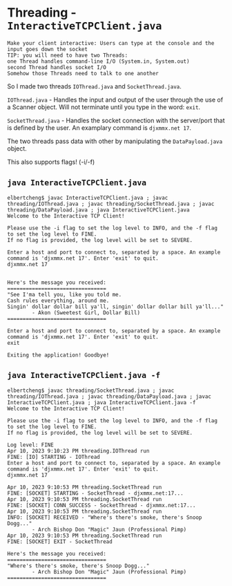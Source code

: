 <!-- space -->

# Threading - `InteractiveTCPClient.java`

    Make your client interactive: Users can type at the console and the input goes down the socket
    TIP: you will need to have two Threads:
    one Thread handles command-line I/O (System.in, System.out)
    second Thread handles socket I/O
    Somehow those Threads need to talk to one another

So I made two threads `IOThread.java` and `SocketThread.java`.

`IOThread.java` - Handles the input and output of the user through the use of a Scanner object. Will not terminate until you type in the word: `exit`.

`SocketThread.java` - Handles the socket connection with the server/port that is defined by the user. An examplary command is `djxmmx.net 17`.

The two threads pass data with other by manipulating the `DataPayload.java` object. 

This also supports flags! (-i/-f)

## `java InteractiveTCPClient.java`

    elbertcheng$ javac InteractiveTCPClient.java ; javac threading/IOThread.java ; javac threading/SocketThread.java ; javac threading/DataPayload.java ; java InteractiveTCPClient.java
    Welcome to the Interactive TCP Client!

    Please use the -i flag to set the log level to INFO, and the -f flag to set the log level to FINE.
    If no flag is provided, the log level will be set to SEVERE.

    Enter a host and port to connect to, separated by a space. An example command is 'djxmmx.net 17'. Enter 'exit' to quit.
    djxmmx.net 17


    Here's the message you received:
    ================================
    "See I'ma tell you, like you told me.
    Cash rules everything, around me.
    Singin' dollar dollar bill ya'll, singin' dollar dollar bill ya'll..."
            - Akon (Sweetest Girl, Dollar Bill)
    ================================

    Enter a host and port to connect to, separated by a space. An example command is 'djxmmx.net 17'. Enter 'exit' to quit.
    exit

    Exiting the application! Goodbye!

## `java InteractiveTCPClient.java -f`

    elbertcheng$ javac threading/SocketThread.java ; javac threading/IOThread.java ; javac threading/DataPayload.java ; javac InteractiveTCPClient.java ; java InteractiveTCPClient.java -f
    Welcome to the Interactive TCP Client!

    Please use the -i flag to set the log level to INFO, and the -f flag to set the log level to FINE.
    If no flag is provided, the log level will be set to SEVERE.

    Log level: FINE
    Apr 10, 2023 9:10:23 PM threading.IOThread run
    FINE: [IO] STARTING - IOThread
    Enter a host and port to connect to, separated by a space. An example command is 'djxmmx.net 17'. Enter 'exit' to quit.
    djxmmx.net 17

    Apr 10, 2023 9:10:53 PM threading.SocketThread run
    FINE: [SOCKET] STARTING - SocketThread - djxmmx.net:17...
    Apr 10, 2023 9:10:53 PM threading.SocketThread run
    FINE: [SOCKET] CONN_SUCCESS - SocketThread - djxmmx.net:17...
    Apr 10, 2023 9:10:53 PM threading.SocketThread run
    INFO: [SOCKET] RECEIVED - "Where's there's smoke, there's Snoop Dogg..."
            - Arch Bishop Don "Magic" Jaun (Professional Pimp)
    Apr 10, 2023 9:10:53 PM threading.SocketThread run
    FINE: [SOCKET] EXIT - SocketThread

    Here's the message you received:
    ================================
    "Where's there's smoke, there's Snoop Dogg..."
            - Arch Bishop Don "Magic" Jaun (Professional Pimp)
    ================================

